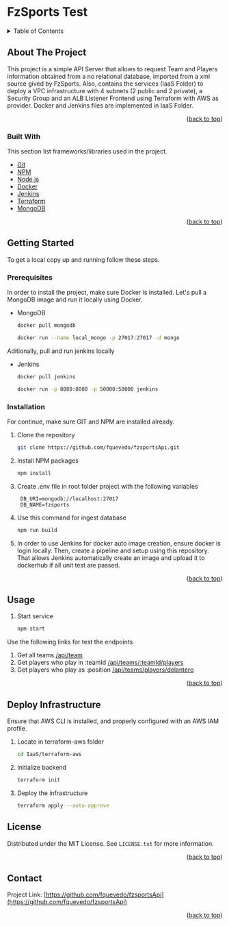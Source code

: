 # FzSports Test
<div id="top"></div>


<details>
  <summary>Table of Contents</summary>
  <ol>
    <li>
      <a href="#about-the-project">About The Project</a>
      <ul>
        <li><a href="#built-with">Built With</a></li>
      </ul>
    </li>
    <li>
      <a href="#getting-started">Getting Started</a>
      <ul>
        <li><a href="#prerequisites">Prerequisites</a></li>
        <li><a href="#installation">Installation</a></li>
      </ul>
    </li>
    <li><a href="#usage">Usage</a></li>
    <li><a href="#deploy-infrastructure">Deploy Infrastructure</a></li>
    <li><a href="#license">License</a></li>
    <li><a href="#contact">Contact</a></li>
  </ol>
</details>




## About The Project

This project is a simple API Server that allows to request Team and Players information obtained from a no relational database, imported from a xml source gived by FzSports. Also, contains the services (IaaS Folder) to deploy a VPC infrastructure with 4 subnets (2 public and 2 private), a Security Group and an ALB Listener Frontend using Terraform with AWS as provider. Docker and Jenkins files are implemented in IaaS Folder.

<p align="right">(<a href="#top">back to top</a>)</p>



### Built With

This section list frameworks/libraries used in the project.

* [Git](https://git-scm.com/)
* [NPM](https://www.npmjs.com/)
* [Node.js](https://nodejs.org/)
* [Docker](https://www.docker.com/)
* [Jenkins](https://www.jenkins.io/)
* [Terraform](https://www.terraform.io/)
* [MongoDB](https://www.mongodb.com/)


<p align="right">(<a href="#top">back to top</a>)</p>




## Getting Started

To get a local copy up and running follow these steps.

### Prerequisites
In order to install the project, make sure Docker is installed. 
Let's pull a MongoDB image and run it locally using Docker.
* MongoDB
  ```sh
  docker pull mongodb
  ```
  ```sh
  docker run --name local_mongo -p 27017:27017 -d mongo
  ```
Aditionally, pull and run jenkins locally
* Jenkins
  ```sh
  docker pull jenkins
  ```
  ```sh
  docker run -p 8080:8080 -p 50000:50000 jenkins
  ```


### Installation
For continue, make sure GIT and NPM are installed already.
1. Clone the repository
   ```sh
   git clone https://github.com/fquevedo/fzsportsApi.git
   ```
2. Install NPM packages
   ```sh
   npm install
   ```
3. Create .env file in root folder project with the following variables
   ```.env
    DB_URI=mongodb://localhost:27017
    DB_NAME=fzsports
   ```
4. Use this command for ingest database
   ```sh
   npm run build
   ```
5. In order to use Jenkins for docker auto image creation, ensure docker is login locally. Then, create a pipeline and setup using this repository. That allows Jenkins automatically create an image and upload it to dockerhub if all unit test are passed.


<p align="right">(<a href="#top">back to top</a>)</p>



## Usage

1. Start service
   ```sh
   npm start
   ```
Use the following links for test the endpoints

1. Get all teams [/api/team](http://localhost:3000/api/team)
2. Get players who play in :teamId [/api/teams/:teamId/players](http://localhost:3000/api/teams/143/players)
3. Get players who play as :position [/api/teams/players/delantero](http://localhost:3000/api/teams/players/delantero)

<p align="right">(<a href="#top">back to top</a>)</p>


## Deploy Infrastructure

Ensure that AWS CLI is installed, and properly configured with an AWS IAM profile.
1. Locate in terraform-aws folder
   ```sh
   cd IaaS/terraform-aws
   ```
2. Initialize backend
   ```sh
   terraform init
   ```
3. Deploy the infrastructure
   ```sh
   terraform apply --auto-approve
   ```

## License

Distributed under the MIT License. See `LICENSE.txt` for more information.

<p align="right">(<a href="#top">back to top</a>)</p>


## Contact

Project Link: [https://github.com/fquevedo/fzsportsApi](https://github.com/fquevedo/fzsportsApi)

<p align="right">(<a href="#top">back to top</a>)</p>



